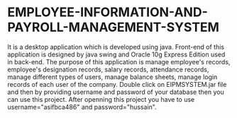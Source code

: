 # EMPLOYEE-INFORMATION-AND-PAYROLL-MANAGEMENT-SYSTEM
It is a desktop application which is developed using java. Front-end of this application is designed by java swing and Oracle 10g Express Edition used in back-end. The purpose of this application is manage employee's records, employee's designation records, salary records, attendance records, manage different types of users, manage balance sheets, manage login records of each user of the company.
Double click on EIPMSYSTEM.jar file and then by providing username and password of your database then you can use this project.
After openning this project you have to use username="asifbca486" and password="hussain".
